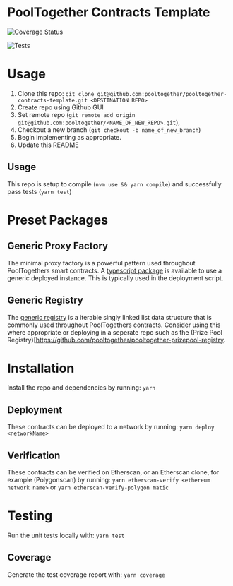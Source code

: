 # PoolTogether Contracts Template

[![Coverage Status](https://coveralls.io/repos/github/pooltogether/<NAME_OF_NEW_REPO>/badge.svg?branch=master)](https://coveralls.io/github/pooltogether/pooltogether-proxy-factory?branch=master)

![Tests](https://github.com/pooltogether/<NAME_OF_NEW_REPO>/actions/workflows/main.yml/badge.svg)

# Usage
1. Clone this repo: `git clone git@github.com:pooltogether/pooltogether-contracts-template.git <DESTINATION REPO>`
1. Create repo using Github GUI
1. Set remote repo (`git remote add origin git@github.com:pooltogether/<NAME_OF_NEW_REPO>.git`),
1. Checkout a new branch (`git checkout -b name_of_new_branch`) 
1. Begin implementing as appropriate.
1. Update this README


## Usage
This repo is setup to compile (`nvm use && yarn compile`) and successfully pass tests (`yarn test`)

# Preset Packages
## Generic Proxy Factory
The minimal proxy factory is a powerful pattern used throughout PoolTogethers smart contracts. A [typescript package](https://www.npmjs.com/package/@pooltogether/pooltogether-proxy-factory-package) is available to use a generic deployed instance. This is typically used in the deployment script. 


## Generic Registry
The [generic registry](https://www.npmjs.com/package/@pooltogether/pooltogether-generic-registry) is a iterable singly linked list data structure that is commonly used throughout PoolTogethers contracts. Consider using this where appropriate or deploying in a seperate repo such as the (Prize Pool Registry)[https://github.com/pooltogether/pooltogether-prizepool-registry.



# Installation
Install the repo and dependencies by running:
`yarn`

## Deployment
These contracts can be deployed to a network by running:
`yarn deploy <networkName>`

## Verification
These contracts can be verified on Etherscan, or an Etherscan clone, for example (Polygonscan) by running:
`yarn etherscan-verify <ethereum network name>` or `yarn etherscan-verify-polygon matic`


# Testing
Run the unit tests locally with:
`yarn test`

## Coverage
Generate the test coverage report with:
`yarn coverage`